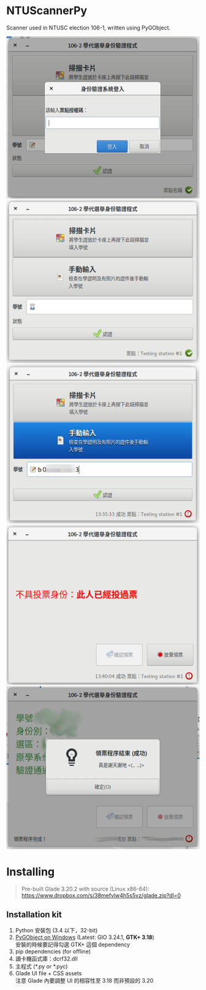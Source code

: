 # NTUScannerPy

Scanner used in NTUSC election 106-1, written using PyGObject.

<p align="center">
<img src="screenshots/01-auth-code.png" alt="01">
<img src="screenshots/02-idle.png" alt="02">
<img src="screenshots/03-manually-input.png" alt="03">
<img src="screenshots/04-failure-voted.png" alt="04">
<img src="screenshots/05-success-final.png" alt="05">
</p>

# Installing

> Pre-built Glade 3.20.2 with source (Linux x86-64): https://www.dropbox.com/s/38mefvlw4h5s5vz/glade.zip?dl=0

## Installation kit

1. Python 安裝包 (3.4 以下，32-bit)
2. [PyGObject on Windows](https://sourceforge.net/projects/pygobjectwin32/) (Latest: GIO 3.24.1, **GTK+ 3.18**) \
   安裝的時候要記得勾選 GTK+ 這個 dependency
3. pip dependencies (for offline)
4. 讀卡機函式庫：dcrf32.dll
5. 主程式 (*.py or *.pyc)
6. Glade UI file + CSS assets \
   注意 Glade 內要調整 UI 的相容性至 3.18 而非預設的 3.20
